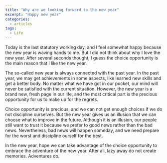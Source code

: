 ```yaml
---
title: "Why are we looking forward to the new year"
excerpt: "Happy new year"
categories:
  - articles
tags:
  - Life
---
```


Today is the last statutory working day, and I feel somewhat happy because the new year is waving hands to me. But I did not think about why I love the new year. After several seconds thought, I guess the choice opportunity is the main reason that I like the new year.

The so-called new year is always connected with the past year. In the past year, we may get achievements in some aspects, like learned new skills and get a better body. No matter what we have got in our pocket, our mind will never be satisfied with the current situation. However, the new year is a brand new, fresh page in our life, and the most critical part is the precious opportunity for us to make up for the regrets.

Choice opportunity is precious, and we can not get enough choices if we do not discipline ourselves. But the new year gives us an illusion that we can choose what to improve in the future. Although it is an illusion, our people still want to trust it because we prefer to good news rather than the bad news. Nevertheless, bad news will happen someday, and we need prepare for the worst and discipline ourself for the best.

In the new year, hope we can take advantage of the choice opportunity to embrace the adventure of the new year. After all, lazy away do not create memories. Adventures do.